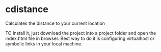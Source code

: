 cdistance
=========

Calculates the distance to your current location

TO Install it, just download the project into a project folder and open 
the index.html file in browser.
Best way to do it is configuring virtualhost or symbolic links in your local machine. 
